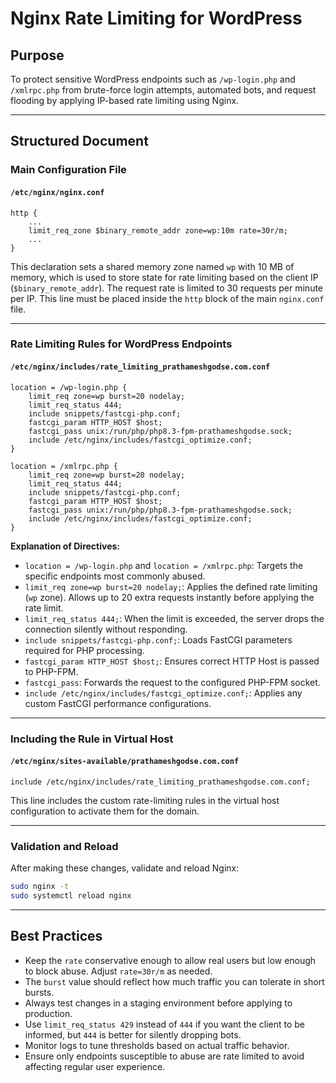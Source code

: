 
# Nginx Rate Limiting for WordPress

## Purpose

To protect sensitive WordPress endpoints such as `/wp-login.php` and `/xmlrpc.php` from brute-force login attempts, automated bots, and request flooding by applying IP-based rate limiting using Nginx.

---

## Structured Document

### Main Configuration File

#### `/etc/nginx/nginx.conf`

```nginx
http {
    ...
    limit_req_zone $binary_remote_addr zone=wp:10m rate=30r/m;
    ...
}
```

This declaration sets a shared memory zone named `wp` with 10 MB of memory, which is used to store state for rate limiting based on the client IP (`$binary_remote_addr`). The request rate is limited to 30 requests per minute per IP. This line must be placed inside the `http` block of the main `nginx.conf` file.

---

### Rate Limiting Rules for WordPress Endpoints

#### `/etc/nginx/includes/rate_limiting_prathameshgodse.com.conf`

```nginx
location = /wp-login.php {
    limit_req zone=wp burst=20 nodelay;
    limit_req_status 444;
    include snippets/fastcgi-php.conf;
    fastcgi_param HTTP_HOST $host;
    fastcgi_pass unix:/run/php/php8.3-fpm-prathameshgodse.sock;
    include /etc/nginx/includes/fastcgi_optimize.conf;
}

location = /xmlrpc.php {
    limit_req zone=wp burst=20 nodelay;
    limit_req_status 444;
    include snippets/fastcgi-php.conf;
    fastcgi_param HTTP_HOST $host;
    fastcgi_pass unix:/run/php/php8.3-fpm-prathameshgodse.sock;
    include /etc/nginx/includes/fastcgi_optimize.conf;
}
```

**Explanation of Directives:**

* `location = /wp-login.php` and `location = /xmlrpc.php`: Targets the specific endpoints most commonly abused.
* `limit_req zone=wp burst=20 nodelay;`: Applies the defined rate limiting (`wp` zone). Allows up to 20 extra requests instantly before applying the rate limit.
* `limit_req_status 444;`: When the limit is exceeded, the server drops the connection silently without responding.
* `include snippets/fastcgi-php.conf;`: Loads FastCGI parameters required for PHP processing.
* `fastcgi_param HTTP_HOST $host;`: Ensures correct HTTP Host is passed to PHP-FPM.
* `fastcgi_pass`: Forwards the request to the configured PHP-FPM socket.
* `include /etc/nginx/includes/fastcgi_optimize.conf;`: Applies any custom FastCGI performance configurations.

---

### Including the Rule in Virtual Host

#### `/etc/nginx/sites-available/prathameshgodse.com.conf`

```nginx
include /etc/nginx/includes/rate_limiting_prathameshgodse.com.conf;
```

This line includes the custom rate-limiting rules in the virtual host configuration to activate them for the domain.

---

### Validation and Reload

After making these changes, validate and reload Nginx:

```bash
sudo nginx -t
sudo systemctl reload nginx
```

---

## Best Practices

* Keep the `rate` conservative enough to allow real users but low enough to block abuse. Adjust `rate=30r/m` as needed.
* The `burst` value should reflect how much traffic you can tolerate in short bursts.
* Always test changes in a staging environment before applying to production.
* Use `limit_req_status 429` instead of `444` if you want the client to be informed, but `444` is better for silently dropping bots.
* Monitor logs to tune thresholds based on actual traffic behavior.
* Ensure only endpoints susceptible to abuse are rate limited to avoid affecting regular user experience.

